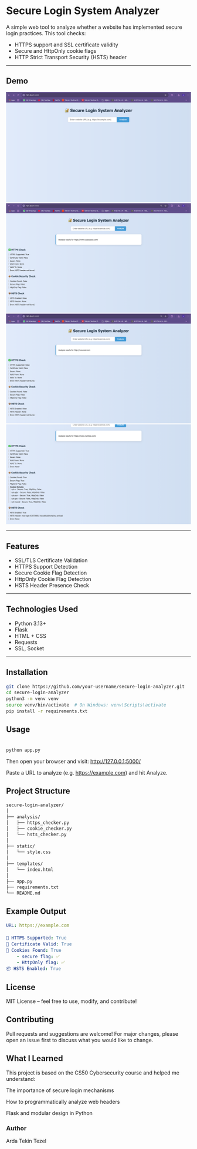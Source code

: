 #  Secure Login System Analyzer

A simple web tool to analyze whether a website has implemented secure login practices. This tool checks:

-  HTTPS support and SSL certificate validity  
-  Secure and HttpOnly cookie flags  
-  HTTP Strict Transport Security (HSTS) header

---

##  Demo

![UI Screenshot](https://github.com/ATTezel/Secure-Login-System-Analyzer/blob/main/Screenshots/Screen%20Shot%202025-07-22%20at%2017.57.04.png)  
![UI Screenshot](https://github.com/ATTezel/Secure-Login-System-Analyzer/blob/main/Screenshots/Screen%20Shot%202025-07-22%20at%2017.57.28.png) 
![UI Screenshot](https://github.com/ATTezel/Secure-Login-System-Analyzer/blob/main/Screenshots/Screen%20Shot%202025-07-22%20at%2017.59.03.png) 
![UI Screenshot](https://github.com/ATTezel/Secure-Login-System-Analyzer/blob/main/Screenshots/Screen%20Shot%202025-07-22%20at%2018.12.19.png) 

---

##  Features

- SSL/TLS Certificate Validation
- HTTPS Support Detection
- Secure Cookie Flag Detection
- HttpOnly Cookie Flag Detection
- HSTS Header Presence Check

---

##  Technologies Used

- Python 3.13+
- Flask
- HTML + CSS
- Requests
- SSL, Socket

---

##  Installation

```bash
git clone https://github.com/your-username/secure-login-analyzer.git
cd secure-login-analyzer
python3 -m venv venv
source venv/bin/activate  # On Windows: venv\Scripts\activate
pip install -r requirements.txt
```
## Usage
```bash

python app.py
```

Then open your browser and visit:
http://127.0.0.1:5000/


Paste a URL to analyze (e.g. https://example.com) and hit Analyze.

## Project Structure
```pgsql
secure-login-analyzer/
│
├── analysis/
│   ├── https_checker.py
│   ├── cookie_checker.py
│   └── hsts_checker.py
│
├── static/
│   └── style.css
│
├── templates/
│   └── index.html
│
├── app.py
├── requirements.txt
└── README.md
```
## Example Output
```yaml
URL: https://example.com

🔐 HTTPS Supported: True
📜 Certificate Valid: True
🍪 Cookies Found: True
    - secure flag: ✅
    - HttpOnly flag: ✅
📦 HSTS Enabled: True
```

## License
MIT License – feel free to use, modify, and contribute!

## Contributing
Pull requests and suggestions are welcome! For major changes, please open an issue first to discuss what you would like to change.

## What I Learned
This project is based on the CS50 Cybersecurity course and helped me understand:

The importance of secure login mechanisms

How to programmatically analyze web headers

Flask and modular design in Python

### Author
Arda Tekin Tezel
